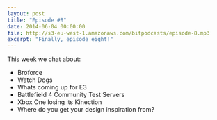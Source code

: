 ```yaml
---
layout: post
title: "Episode #8"
date: 2014-06-04 00:00:00
file: http://s3-eu-west-1.amazonaws.com/bitpodcasts/episode-8.mp3
excerpt: "Finally, episode eight!"
---
```


This week we chat about:

* Broforce
* Watch Dogs
* Whats coming up for E3
* Battlefield 4 Community Test Servers
* Xbox One losing its Kinection
* Where do you get your design inspiration from?

